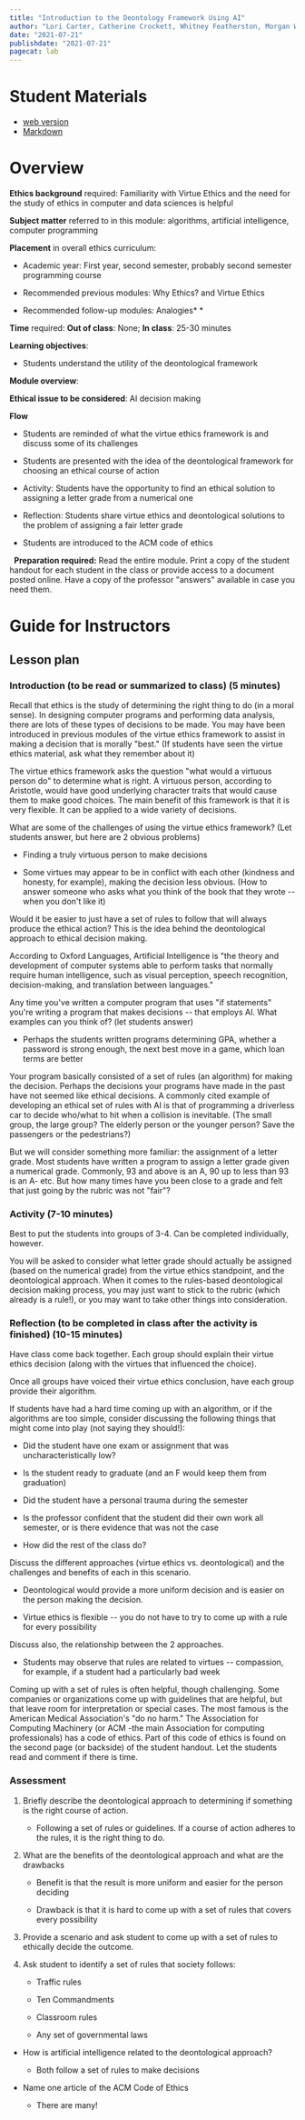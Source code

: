 ```yaml
---
title: "Introduction to the Deontology Framework Using AI"
author: "Lori Carter, Catherine Crockett, Whitney Featherston, Morgan Wheeler"
date: "2021-07-21"
publishdate: "2021-07-21"
pagecat: lab
---
```


# Student Materials

* [web version](deontology-worksheet/)
* [Markdown](https://raw.githubusercontent.com/integrated-ethics/web/main/content/labs/deontology/deontology-worksheet.md)

# Overview

**Ethics background** required: Familiarity with Virtue Ethics and the
need for the study of ethics in computer and data sciences is helpful

**Subject matter** referred to in this module: algorithms, artificial
intelligence, computer programming

**Placement** in overall ethics curriculum:

* Academic year: First year, second semester, probably second
semester programming course

* Recommended previous modules: Why Ethics? and Virtue Ethics

* Recommended follow-up modules: Analogies* *

**Time** required:  **Out of class**: None;  **In class**: 25-30 minutes

**Learning objectives**:

-   Students understand the utility of the deontological framework

**Module overview**:

**Ethical issue to be considered**:  AI decision making

**Flow**

-   Students are reminded of what the virtue ethics framework is and
    discuss some of its challenges

-   Students are presented with the idea of the deontological framework
    for choosing an ethical course of action

-   Activity: Students have the opportunity to find an ethical solution
    to assigning a letter grade from a numerical one

-   Reflection: Students share virtue ethics and deontological solutions
    to the problem of assigning a fair letter grade

-   Students are introduced to the ACM code of ethics

 
**Preparation required:** Read the entire module. Print a copy of the
student handout for each student in the class or provide access to a
document posted online. Have a copy of the professor "answers" available
in case you need them.

# Guide for Instructors 

## Lesson plan

### Introduction (to be read or summarized to class) (5 minutes)

Recall that ethics is the study of determining the right thing to do (in
a moral sense). In designing computer programs and performing data
analysis, there are lots of these types of decisions to be made. You may
have been introduced in previous modules of the virtue ethics framework
to assist in making a decision that is morally "best." (If students have
seen the virtue ethics material, ask what they remember about it)

The virtue ethics framework asks the question "what would a virtuous
person do" to determine what is right. A virtuous person, according to
Aristotle, would have good underlying character traits that would cause
them to make good choices. The main benefit of this framework is that it
is very flexible. It can be applied to a wide variety of decisions.

What are some of the challenges of using the virtue ethics framework?
(Let students answer, but here are 2 obvious problems)

-   Finding a truly virtuous person to make decisions

-   Some virtues may appear to be in conflict with each other (kindness
    and honesty, for example), making the decision less obvious. (How to
    answer someone who asks what you think of the book that they wrote
    -- when you don't like it)

Would it be easier to just have a set of rules to follow that will
always produce the ethical action? This is the idea behind the
deontological approach to ethical decision making.

According to Oxford Languages, Artificial Intelligence is "the theory
and development of computer systems able to perform tasks that normally
require human intelligence, such as visual perception, speech
recognition, decision-making, and translation between languages."

Any time you've written a computer program that uses "if statements"
you're writing a program that makes decisions -- that employs AI. What
examples can you think of? (let students answer)

-   Perhaps the students written programs determining GPA, whether a
    password is strong enough, the next best move in a game, which loan
    terms are better

Your program basically consisted of a set of rules (an algorithm) for
making the decision. Perhaps the decisions your programs have made in
the past have not seemed like ethical decisions. A commonly cited
example of developing an ethical set of rules with AI is that of
programming a driverless car to decide who/what to hit when a collision
is inevitable. (The small group, the large group? The elderly person or
the younger person? Save the passengers or the pedestrians?)

But we will consider something more familiar: the assignment of a letter
grade. Most students have written a program to assign a letter grade
given a numerical grade. Commonly, 93 and above is an A, 90 up to less
than 93 is an A- etc. But how many times have you been close to a grade
and felt that just going by the rubric was not "fair"?

### Activity (7-10 minutes)

Best to put the students into groups of 3-4. Can be completed
individually, however.

You will be asked to consider what letter grade should actually be
assigned (based on the numerical grade) from the virtue ethics
standpoint, and the deontological approach. When it comes to the
rules-based deontological decision making process, you may just want to
stick to the rubric (which already is a rule!), or you may want to take
other things into consideration.

### Reflection (to be completed in class after the activity is finished) (10-15 minutes)

Have class come back together. Each group should explain their virtue
ethics decision (along with the virtues that influenced the choice).

Once all groups have voiced their virtue ethics conclusion, have each
group provide their algorithm.

If students have had a hard time coming up with an algorithm, or if the
algorithms are too simple, consider discussing the following things that
might come into play (not saying they should!):

-   Did the student have one exam or assignment that was
    uncharacteristically low?

-   Is the student ready to graduate (and an F would keep them from
    graduation)

-   Did the student have a personal trauma during the semester

-   Is the professor confident that the student did their own work all
    semester, or is there evidence that was not the case

-   How did the rest of the class do?

Discuss the different approaches (virtue ethics vs. deontological) and
the challenges and benefits of each in this scenario.

-   Deontological would provide a more uniform decision and is easier on
    the person making the decision.

-   Virtue ethics is flexible -- you do not have to try to come up with
    a rule for every possibility

Discuss also, the relationship between the 2 approaches.

-   Students may observe that rules are related to virtues --
    compassion, for example, if a student had a particularly bad week

Coming up with a set of rules is often helpful, though challenging. Some
companies or organizations come up with guidelines that are helpful, but
that leave room for interpretation or special cases. The most famous is
the American Medical Association's "do no harm." The Association for
Computing Machinery (or ACM -the main Association for computing
professionals) has a code of ethics. Part of this code of ethics is
found on the second page (or backside) of the student handout. Let the
students read and comment if there is time.

### Assessment
<!-- (to be included later on a quiz, paper, or exam to determine if learning objectives were reached) -->

1. Briefly describe the deontological approach to determining if
    something is the right course of action.

    -   Following a set of rules or guidelines. If a course of action
        adheres to the rules, it is the right thing to do.

2. What are the benefits of the deontological approach and what are the
    drawbacks

    -   Benefit is that the result is more uniform and easier for the
        person deciding

    -   Drawback is that it is hard to come up with a set of rules that
        covers every possibility

3. Provide a scenario and ask student to come up with a set of rules to
    ethically decide the outcome.

4. Ask student to identify a set of rules that society follows:

    -   Traffic rules

    -   Ten Commandments

    -   Classroom rules

    -   Any set of governmental laws

-   How is artificial intelligence related to the deontological
    approach?

    -   Both follow a set of rules to make decisions

-   Name one article of the ACM Code of Ethics

    -   There are many!


